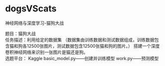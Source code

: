 # dogsVScats
神经网络与深度学习-猫狗大战

题目：猫狗大战       
任务描述：利用给定的数据集
（数据集由训练数据和测试数据组成，训练数据包含猫和狗各12500张图片，测试数据包含12500张猫和狗的图片。）
搭建一个深度卷积神经网络来识别一张图片是猫还是狗。      
选题平台： Kaggle
basic_model.py——创建并训练模型
work.py——预测模型

